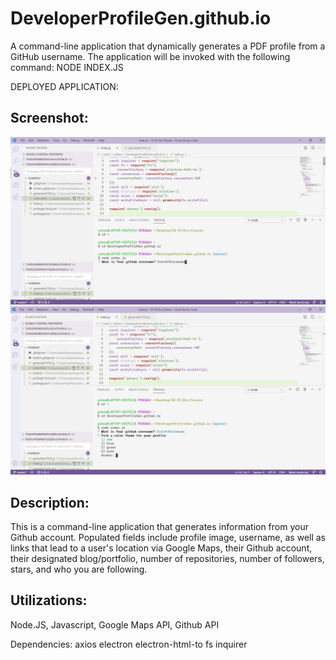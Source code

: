 # DeveloperProfileGen.github.io
A command-line application that dynamically generates a PDF profile from a GitHub username. The application will be invoked with the following command:   NODE INDEX.JS

DEPLOYED APPLICATION: 


<h2>Screenshot:</h2>

![GitHub Logo](/screenshots/dpgen1.png)
![GitHub Logo](/screenshots/dpgen2.png)



<h2>Description:</h2>

This is a command-line application that generates information from your Github account. Populated fields include profile image, username, as well as links that lead to a user's location via Google Maps, their Github account, their designated blog/portfolio, number of repositories, number of followers, stars, and who you are following.


<h2>Utilizations: </h2>
  Node.JS, Javascript, Google Maps API, Github API

Dependencies: 
axios
electron
electron-html-to
fs
inquirer
